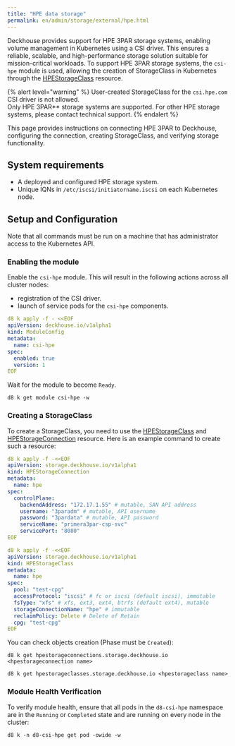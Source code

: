 ```yaml
---
title: "HPE data storage"
permalink: en/admin/storage/external/hpe.html
---
```


Deckhouse provides support for HPE 3PAR storage systems, enabling volume management in Kubernetes using a CSI driver. This ensures a reliable, scalable, and high-performance storage solution suitable for mission-critical workloads. To support HPE 3PAR storage systems, the `csi-hpe` module is used, allowing the creation of StorageClass in Kubernetes through the [HPEStorageClass](../../../reference/cr/hpestorageclass/) resource.

{% alert level="warning" %}
User-created StorageClass for the `csi.hpe.com` CSI driver is not allowed.  
Only HPE 3PAR** storage systems are supported. For other HPE storage systems, please contact technical support.
{% endalert %}

This page provides instructions on connecting HPE 3PAR to Deckhouse, configuring the connection, creating StorageClass, and verifying storage functionality.

## System requirements

- A deployed and configured HPE storage system.
- Unique IQNs in `/etc/iscsi/initiatorname.iscsi` on each Kubernetes node.

## Setup and Configuration

Note that all commands must be run on a machine that has administrator access to the Kubernetes API.

### Enabling the module

Enable the `csi-hpe` module. This will result in the following actions across all cluster nodes:
- registration of the CSI driver.
- launch of service pods for the `csi-hpe` components.

```yaml
d8 k apply -f - <<EOF
apiVersion: deckhouse.io/v1alpha1
kind: ModuleConfig
metadata:
  name: csi-hpe
spec:
  enabled: true
  version: 1
EOF
```

Wait for the module to become `Ready`.

```shell
d8 k get module csi-hpe -w
```

### Creating a StorageClass

To create a StorageClass, you need to use the [HPEStorageClass](../../../reference/cr/hpestorageclass/) and [HPEStorageConnection](../../../reference/cr/hpestorageconnection/) resource. Here is an example command to create such a resource:

```yaml
d8 k apply -f -<<EOF
apiVersion: storage.deckhouse.io/v1alpha1
kind: HPEStorageConnection
metadata:
  name: hpe
spec:
  controlPlane:
    backendAddress: "172.17.1.55" # mutable, SAN API address
    username: "3paradm" # mutable, API username
    password: "3pardata" # mutable, API password
    serviceName: "primera3par-csp-svc"
    servicePort: "8080"
EOF
```

```yaml
d8 k apply -f -<<EOF
apiVersion: storage.deckhouse.io/v1alpha1
kind: HPEStorageClass
metadata:
  name: hpe
spec:
  pool: "test-cpg"
  accessProtocol: "iscsi" # fc or iscsi (default iscsi), immutable
  fsType: "xfs" # xfs, ext3, ext4, btrfs (default ext4), mutable
  storageConnectionName: "hpe" # immutable
  reclaimPolicy: Delete # Delete of Retain
  cpg: "test-cpg"
EOF
```

You can check objects creation (Phase must be `Created`):

```shell
d8 k get hpestorageconnections.storage.deckhouse.io <hpestorageconnection name>
```

```shell
d8 k get hpestorageclasses.storage.deckhouse.io <hpestorageclass name>
```

### Module Health Verification

To verify module health, ensure that all pods in the `d8-csi-hpe` namespace are in the `Running` or `Completed` state and are running on every node in the cluster:

```shell
d8 k -n d8-csi-hpe get pod -owide -w
```
